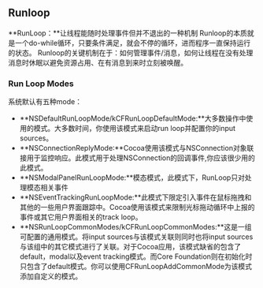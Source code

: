## Runloop
**RunLoop：**让线程能随时处理事件但并不退出的一种机制
Runloop的本质就是一个do-while循环，只要条件满足，就会不停的循环，进而程序一直保持运行的状态。
Runloop的关键机制在于：如何管理事件/消息，如何让线程在没有处理消息时休眠以避免资源占用、在有消息到来时立刻被唤醒。

### Run Loop Modes
系统默认有五种mode：
* **NSDefaultRunLoopMode/kCFRunLoopDefaultMode:**大多数操作中使用的模式。大多数时间，你使用该模式来启动run loop并配置你的input sources。
* **NSConnectionReplyMode:**Cocoa使用该模式与NSConnection对象联接用于监控响应。此模式用于处理NSConnection的回调事件,你应该很少用的此模式。
* **NSModalPanelRunLoopMode:**模态模式，此模式下，RunLoop只对处理模态相关事件
* **NSEventTrackingRunLoopMode:**此模式下限定引入事件在鼠标拖拽和其他的一些用户界面跟踪中。Cocoa使用该模式来限制光标拖动循环中上报的事件或其它用户界面相关的track loop。
* **NSRunLoopCommonModes/kCFRunLoopCommonModes:**这是一组可配置的通用模式。将input sources与该模式关联则同时也将input sources与该组中的其它模式进行了关联。对于Cocoa应用，该模式缺省的包含了default，modal以及event tracking模式。而Core Foundation则在初始化时只包含了default模式。你可以使用CFRunLoopAddCommonMode为该模式添加自定义的模式。
